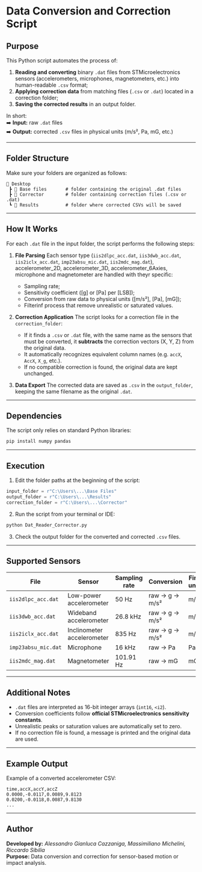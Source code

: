 # Data Conversion and Correction Script

##  Purpose

This Python script automates the process of:
1. **Reading and converting** binary `.dat` files from STMicroelectronics sensors (accelerometers, microphones, magnetometers, etc.) into human-readable `.csv` format;  
2. **Applying correction data** from matching files (`.csv` or `.dat`) located in a correction folder;  
3. **Saving the corrected results** in an output folder.

In short:  
➡️ **Input:** raw `.dat` files  
➡️ **Output:** corrected `.csv` files in physical units (m/s², Pa, mG, etc.)

---

##  Folder Structure

Make sure your folders are organized as follows:

```
📂 Desktop
 ┣ 📂 Base files       # folder containing the original .dat files
 ┣ 📂 Corrector        # folder containing correction files (.csv or .dat)
 ┗ 📂 Results          # folder where corrected CSVs will be saved
```

---

##  How It Works

For each `.dat` file in the input folder, the script performs the following steps:

1. **File Parsing**
    Each sensor type (`iis2dlpc_acc.dat`, `iis3dwb_acc.dat`, `iis2iclx_acc.dat`, `imp23absu_mic.dat`, `iis2mdc_mag.dat`),
    accelerometer_2D, accelerometer_3D, accelerometer_6Axies, microphone and magnetometer are handled with theyr specific:
     - Sampling rate;
     - Sensitivity coefficient ([g] or [Pa] per [LSB]);
     - Conversion from raw data to physical units ([m/s²], [Pa], [mG]);
     - Filterinf process that remove unrealistic or saturated values.

3. **Correction Application**
    The script looks for a correction file in the `correction_folder`:
     - If it finds a `.csv` or `.dat` file, with the same name as the sensors that must be converted, it **subtracts** the correction vectors (X, Y, Z) from the original data.
     - It automatically recognizes equivalent column names (e.g. `accX`, `AccX`, `X_g`, etc.).
     - If no compatible correction is found, the original data are kept unchanged.

4. **Data Export**
    The corrected data are saved as `.csv` in the `output_folder`, keeping the same filename as the original `.dat`.

---

##  Dependencies

The script only relies on standard Python libraries:

```bash
pip install numpy pandas
```

---

##  Execution

1. Edit the folder paths at the beginning of the script:

```python
input_folder = r"C:\Users\...\Base Files"
output_folder = r"C:\Users\...\Results"
correction_folder = r"C:\Users\...\Corrector"
```

2. Run the script from your terminal or IDE:

```bash
python Dat_Reader_Corrector.py
```

3. Check the output folder for the converted and corrected `.csv` files.

---

##  Supported Sensors

| File | Sensor | Sampling rate | Conversion | Final units |
|------|---------|----------------|-------------|--------------|
| `iis2dlpc_acc.dat` | Low-power accelerometer | 50 Hz | raw → g → m/s² | m/s² |
| `iis3dwb_acc.dat` | Wideband accelerometer | 26.8 kHz | raw → g → m/s² | m/s² |
| `iis2iclx_acc.dat` | Inclinometer accelerometer | 835 Hz | raw → g → m/s² | m/s² |
| `imp23absu_mic.dat` | Microphone | 16 kHz | raw → Pa | Pa |
| `iis2mdc_mag.dat` | Magnetometer | 101.91 Hz | raw → mG | mG |

---

##  Additional Notes

- `.dat` files are interpreted as 16-bit integer arrays (`int16`, `<i2`).
- Conversion coefficients follow **official STMicroelectronics sensitivity constants**.
- Unrealistic peaks or saturation values are automatically set to zero.
- If no correction file is found, a message is printed and the original data are used.

---

##  Example Output

Example of a converted accelerometer CSV:

```csv
time,accX,accY,accZ
0.0000,-0.0117,0.0089,9.8123
0.0200,-0.0118,0.0087,9.8130
...
```

---

##  Author

**Developed by:** *Alessandro Gianluca Cazzaniga, Massimiliano Michelini, Riccardo Sibilia*  
**Purpose:** Data conversion and correction for sensor-based motion or impact analysis.  
